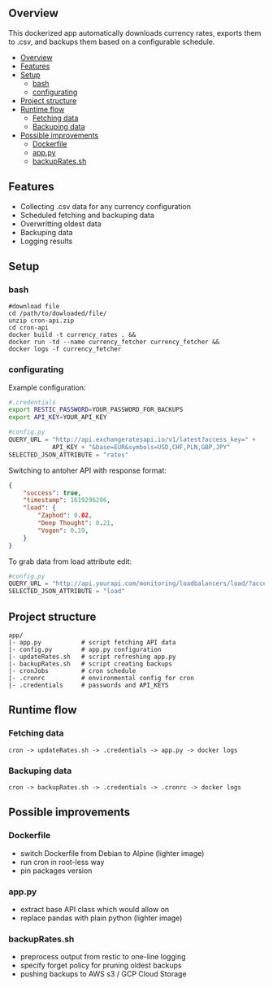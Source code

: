 ## Overview
This dockerized app automatically downloads currency rates, exports them to .csv, and backups them based on a configurable schedule.

- [Overview](#overview)
- [Features](#features)
- [Setup](#setup)
  * [bash](#bash)
  * [configurating](#configurating)
- [Project structure](#project-structure)
- [Runtime flow](#runtime-flow)
  * [Fetching data](#fetching-data)
  * [Backuping data](#backuping-data)
- [Possible improvements](#possible-improvements)
  * [Dockerfile](#dockerfile)
  * [app.py](#apppy)
  * [backupRates.sh](#backupratessh)

## Features
* Collecting .csv data for any currency configuration
* Scheduled fetching and backuping data
* Overwritting oldest data
* Backuping data
* Logging results


## Setup
### bash
```console
#download file
cd /path/to/dowloaded/file/
unzip cron-api.zip
cd cron-api
docker build -t currency_rates . &&
docker run -td --name currency_fetcher currency_fetcher && 
docker logs -f currency_fetcher
```
### configurating
Example configuration:
```bash
#.credentials
export RESTIC_PASSWORD=YOUR_PASSWORD_FOR_BACKUPS
export API_KEY=YOUR_API_KEY
```
```python
#config.py
QUERY_URL = "http://api.exchangeratesapi.io/v1/latest?access_key=" + 
            API_KEY + "&base=EUR&symbols=USD,CHF,PLN,GBP,JPY"
SELECTED_JSON_ATTRIBUTE = "rates"
```
Switching to antoher API with response format:
```json
{
    "success": true,
    "timestamp": 1619296206,
    "load": {
        "Zaphod": 0.02,
        "Deep Thought": 0.21,
        "Vogon": 0.19,
    }
}
```
To grab data from load attribute edit:
```python
#config.py
QUERY_URL = "http://api.yourapi.com/monitoring/loadbalancers/load/?access_key=" + API_KEY
SELECTED_JSON_ATTRIBUTE = "load"
```
## Project structure
```
app/
|- app.py           # script fetching API data
|- config.py	    # app.py configuration
|- updateRates.sh   # script refreshing app.py
|- backupRates.sh   # script creating backups
|- cronJobs	        # cron schedule
|- .cronrc          # environmental config for cron
|- .credentials     # passwords and API_KEYS
```
## Runtime flow
### Fetching data
```
cron -> updateRates.sh -> .credentials -> app.py -> docker logs
```

### Backuping data
```
cron -> backupRates.sh -> .credentials -> .cronrc -> docker logs
```


## Possible improvements
### Dockerfile
- switch Dockerfile from Debian to Alpine (lighter image)
- run cron in root-less way
- pin packages version

### app.py
- extract base API class which would allow on
- replace pandas with plain python (lighter image)

### backupRates.sh
- preprocess output from restic to one-line logging
- specify forget policy for pruning oldest backups
- pushing backups to AWS s3 / GCP Cloud Storage
